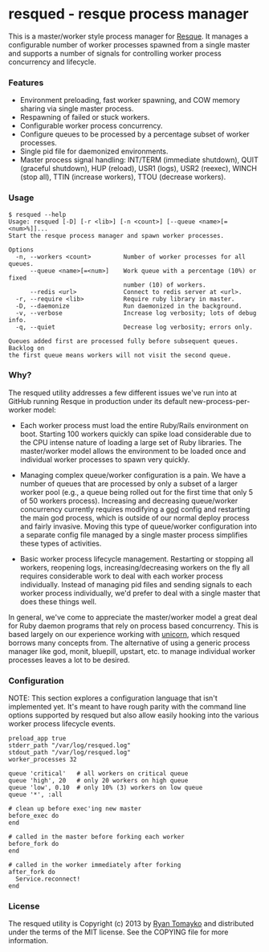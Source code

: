 resqued - resque process manager
================================

This is a master/worker style process manager for [Resque](https://github.com/resque/resque).
It manages a configurable number of worker processes spawned from a single
master and supports a number of signals for controlling worker process
concurrency and lifecycle.

### Features

 - Environment preloading, fast worker spawning, and COW memory sharing via
   single master process.
 - Respawning of failed or stuck workers.
 - Configurable worker process concurrency.
 - Configure queues to be processed by a percentage subset of worker processes.
 - Single pid file for daemonized environments.
 - Master process signal handling: INT/TERM (immediate shutdown),
   QUIT (graceful shutdown), HUP (reload), USR1 (logs), USR2 (reexec),
   WINCH (stop all), TTIN (increase workers), TTOU (decrease workers).

### Usage

    $ resqued --help
    Usage: resqued [-D] [-r <lib>] [-n <count>] [--queue <name>[=<num>%]]...
    Start the resque process manager and spawn worker processes.

    Options
      -n, --workers <count>         Number of worker processes for all queues.
          --queue <name>[=<num>]    Work queue with a percentage (10%) or fixed
                                    number (10) of workers.
          --redis <url>             Connect to redis server at <url>.
      -r, --require <lib>           Require ruby library in master.
      -D, --daemonize               Run daemonized in the background.
      -v, --verbose                 Increase log verbosity; lots of debug info.
      -q, --quiet                   Decrease log verbosity; errors only.

    Queues added first are processed fully before subsequent queues. Backlog on
    the first queue means workers will not visit the second queue.

### Why?

The resqued utility addresses a few different issues we've run into at GitHub
running Resque in production under its default new-process-per-worker model:

  - Each worker process must load the entire Ruby/Rails environment on boot.
    Starting 100 workers quickly can spike load considerable due to the CPU
    intense nature of loading a large set of Ruby libraries. The master/worker
    model allows the environment to be loaded once and individual worker processes
    to spawn very quickly.

  - Managing complex queue/worker configuration is a pain. We have a number of
    queues that are processed by only a subset of a larger worker pool (e.g.,
    a queue being rolled out for the first time that only 5 of 50 workers
    process). Increasing and decreasing queue/worker concurrency currently
    requires modifying a [god](http://godrb.com/) config and restarting the main
    god process, which is outside of our normal deploy process and fairly
    invasive. Moving this type of queue/worker configuration into a separate
    config file managed by a single master process simplifies these types of
    activities.

  - Basic worker process lifecycle management. Restarting or stopping all
    workers, reopening logs, increasing/decreasing workers on the fly all
    requires considerable work to deal with each worker process individually.
    Instead of managing pid files and sending signals to each worker process
    individually, we'd prefer to deal with a single master that does these
    things well.

In general, we've come to appreciate the master/worker model a great deal for
Ruby daemon programs that rely on process based concurrency. This is based
largely on our experience working with [unicorn](http://unicorn.bogomips.org/),
which resqued borrows many concepts from. The alternative of using a generic
process manager like god, monit, bluepill, upstart, etc. to manage individual
worker processes leaves a lot to be desired.

### Configuration

NOTE: This section explores a configuration language that isn't implemented yet.
It's meant to have rough parity with the command line options supported by
resqued but also allow easily hooking into the various worker process lifecycle
events.

    preload_app true
    stderr_path "/var/log/resqued.log"
    stdout_path "/var/log/resqued.log"
    worker_processes 32

    queue 'critical'   # all workers on critical queue
    queue 'high', 20   # only 20 workers on high queue
    queue 'low', 0.10  # only 10% (3) workers on low queue
    queue '*', :all

    # clean up before exec'ing new master
    before_exec do
    end

    # called in the master before forking each worker
    before_fork do
    end

    # called in the worker immediately after forking
    after_fork do
      Service.reconnect!
    end

### License

The resqued utility is Copyright (c) 2013 by [Ryan Tomayko](https://tomayko.com)
and distributed under the terms of the MIT license. See the COPYING file for
more information.
